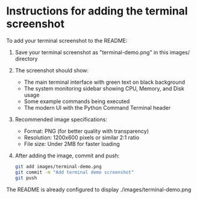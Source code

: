 # Instructions for adding the terminal screenshot

To add your terminal screenshot to the README:

1. Save your terminal screenshot as "terminal-demo.png" in this images/ directory
2. The screenshot should show:
   - The main terminal interface with green text on black background
   - The system monitoring sidebar showing CPU, Memory, and Disk usage
   - Some example commands being executed
   - The modern UI with the Python Command Terminal header

3. Recommended image specifications:
   - Format: PNG (for better quality with transparency)
   - Resolution: 1200x600 pixels or similar 2:1 ratio
   - File size: Under 2MB for faster loading

4. After adding the image, commit and push:
   ```bash
   git add images/terminal-demo.png
   git commit -m "Add terminal demo screenshot"
   git push
   ```

The README is already configured to display ./images/terminal-demo.png

